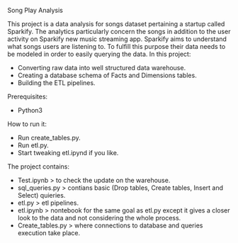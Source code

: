 Song Play Analysis

This project is a data analysis for songs dataset pertaining a startup called Sparkify. The analytics particularly concern the songs in addition to the user activity on Sparkify new music streaming app. Sparkify aims to understand what songs users are listening to. 
To fulfill this purpose their data needs to be modeled in order to easily querying the data.
In this project:
- Converting raw data into well structured data warehouse.
- Creating a database schema of Facts and Dimensions tables.
- Building the ETL pipelines.

Prerequisites:
- Python3

How to run it:
- Run create_tables.py.
- Run etl.py.
- Start tweaking etl.ipynd if you like.

The project contains: 
- Test.ipynb > to check the update on the warehouse.
- sql_queries.py > contians basic (Drop tables, Create tables, Insert and Select) quieries.
- etl.py > etl pipelines.
- etl.ipynb > nontebook for the same goal as etl.py except it gives a closer look to the data and not considering the whole process.
- Create_tables.py > where connections to database and queries execution take place. 

